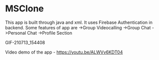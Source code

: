 # MSClone

This app is built through java and xml. It uses Firebase Authentication in backend. Some features of app are ->Group Videocalling ->Group Chat ->Personal Chat ->Profile Section

GIF-210713_154408

Video demo of the app - https://youtu.be/ALWVv6KDT04
